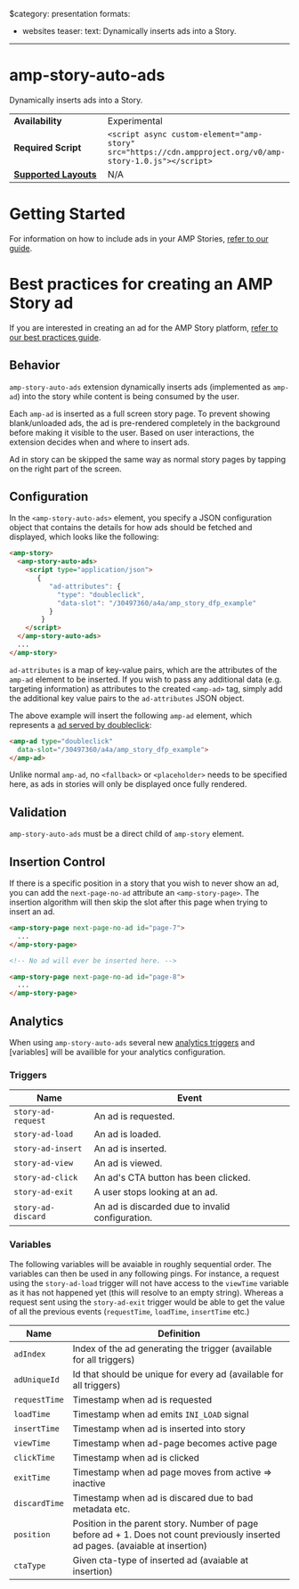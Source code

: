 $category: presentation
formats:
  - websites
teaser:
  text: Dynamically inserts ads into a Story.
---
<!--
Copyright 2018 The AMP HTML Authors. All Rights Reserved.

Licensed under the Apache License, Version 2.0 (the "License");
you may not use this file except in compliance with the License.
You may obtain a copy of the License at

      http://www.apache.org/licenses/LICENSE-2.0

Unless required by applicable law or agreed to in writing, software
distributed under the License is distributed on an "AS-IS" BASIS,
WITHOUT WARRANTIES OR CONDITIONS OF ANY KIND, either express or implied.
See the License for the specific language governing permissions and
limitations under the License.
-->

# amp-story-auto-ads

Dynamically inserts ads into a Story.

<table>
  <tr>
    <td width="40%"><strong>Availability</strong></td>
    <td>Experimental</td>
  </tr>
  <tr>
    <td width="40%"><strong>Required Script</strong></td>
    <td><code>&lt;script async custom-element="amp-story" src="https://cdn.ampproject.org/v0/amp-story-1.0.js">&lt;/script></code></td>
  </tr>
  <tr>
    <td class="col-fourty"><strong><a href="https://www.ampproject.org/docs/guides/responsive/control_layout.html">Supported Layouts</a></strong></td>
    <td>N/A</td>
  </tr>
</table>

# Getting Started
For information on how to include ads in your AMP Stories, [refer to our guide](https://www.ampproject.org/docs/ads/advertise_amp_stories).

# Best practices for creating an AMP Story ad
If you are interested in creating an ad for the AMP Story platform, [refer to our best practices guide](https://www.ampproject.org/docs/ads/story_ads_best_practices).

## Behavior
`amp-story-auto-ads` extension dynamically inserts ads (implemented as `amp-ad`)
into the story while content is being consumed by the user.

Each `amp-ad` is inserted as a full screen story page. To prevent showing
blank/unloaded ads, the ad is pre-rendered completely in the background before
making it visible to the user. Based on user interactions, the extension decides when
and where to insert ads.

Ad in story can be skipped the same way as normal story pages by tapping on the
right part of the screen.

## Configuration
In the `<amp-story-auto-ads>` element, you specify a JSON configuration object
that contains the details for how ads should be fetched and displayed, which
looks like the following:

```html
<amp-story>
  <amp-story-auto-ads>
    <script type="application/json">
       {
          "ad-attributes": {
            "type": "doubleclick",
            "data-slot": "/30497360/a4a/amp_story_dfp_example"
          }
        }
    </script>
  </amp-story-auto-ads>
  ...
</amp-story>
```

`ad-attributes` is a map of key-value pairs, which are the attributes of the
 `amp-ad` element to be inserted.
 If you wish to pass any additional data (e.g. targeting information) as
 attributes to the created `<amp-ad>` tag, simply add the additional key value
 pairs to the `ad-attributes` JSON object.

The above example will insert the following `amp-ad` element, which represents
a [ad served by doubleclick](../../extensions/amp-ad-network-doubleclick-impl/amp-ad-network-doubleclick-impl-internal.md):

```html
<amp-ad type="doubleclick"
  data-slot="/30497360/a4a/amp_story_dfp_example">
</amp-ad>
```

Unlike normal `amp-ad`, no `<fallback>` or `<placeholder>` needs to be specified
here, as ads in stories will only be displayed once fully rendered.

## Validation
`amp-story-auto-ads` must be a direct child of `amp-story` element.

## Insertion Control
If there is a specific position in a story that you wish to never show an ad,
you can add the `next-page-no-ad` attribute an `<amp-story-page>`. The insertion
algorithm will then skip the slot after this page when trying to insert an ad.

```html
<amp-story-page next-page-no-ad id="page-7">
  ...
</amp-story-page>

<!-- No ad will ever be inserted here. -->

<amp-story-page next-page-no-ad id="page-8">
  ...
</amp-story-page>
```

## Analytics
When using `amp-story-auto-ads` several new [analytics triggers](../../extensions/amp-analytics/amp-analytics.md)
and [variables] will be availible for your analytics configuration.

### Triggers
Name | Event
--- | ---
`story-ad-request` | An ad is requested.
`story-ad-load` | An ad is loaded.
`story-ad-insert` | An ad is inserted.
`story-ad-view` | An ad is viewed.
`story-ad-click` | An ad's CTA button has been clicked.
`story-ad-exit` | A user stops looking at an ad.
`story-ad-discard` | An ad is discarded due to invalid configuration.

### Variables
The following variables will be avaiable in roughly sequential order. The variables
can then be used in any following pings. For instance, a request using the
`story-ad-load` trigger will not have access to the `viewTime` variable as it has
not happened yet (this will resolve to an empty string). Whereas a request sent
using the `story-ad-exit` trigger would be able to get the value of all the previous
events (`requestTime`, `loadTime`, `insertTime` etc.)

Name | Definition
--- | ---
`adIndex` | Index of the ad generating the trigger (available for all triggers)
`adUniqueId` | Id that should be unique for every ad (available for all triggers)
`requestTime` | Timestamp when ad is requested
`loadTime` | Timestamp when ad emits `INI_LOAD` signal
`insertTime` | Timestamp when ad is inserted into story
`viewTime` | Timestamp when ad-page becomes active page
`clickTime` | Timestamp when ad is clicked
`exitTime` | Timestamp when ad page moves from active => inactive
`discardTime` | Timestamp when ad is discared due to bad metadata etc.
`position` | Position in the parent story. Number of page before ad + 1. Does not count previously inserted ad pages. (avaiable at insertion)
`ctaType` | Given cta-type of inserted ad (avaiable at insertion)
